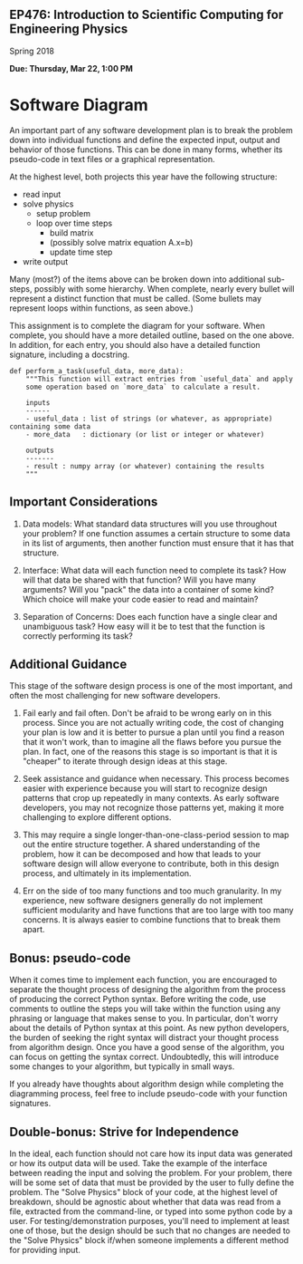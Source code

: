 ## EP476: Introduction to Scientific Computing for Engineering Physics

Spring 2018

**Due: Thursday, Mar 22, 1:00 PM**

# Software Diagram

An important part of any software development plan is to break the problem
down into individual functions and define the expected input, output and
behavior of those functions.  This can be done in many forms, whether its
pseudo-code in text files or a graphical representation.

At the highest level, both projects this year have the following structure:

* read input
* solve physics
  * setup problem
  * loop over time steps
     * build matrix
     * (possibly solve matrix equation A.x=b)
     * update time step
* write output

Many (most?) of the items above can be broken down into additional sub-steps,
possibly with some hierarchy.  When complete, nearly every bullet will
represent a distinct function that must be called.  (Some bullets may
represent loops within functions, as seen above.)

This assignment is to complete the diagram for your software.  When complete,
you should have a more detailed outline, based on the one above.  In addition,
for each entry, you should also have a detailed function signature, including
a docstring.

```
def perform_a_task(useful_data, more_data):
    """This function will extract entries from `useful_data` and apply
    some operation based on `more_data` to calculate a result.

    inputs
    ------
    - useful_data : list of strings (or whatever, as appropriate) containing some data
    - more_data   : dictionary (or list or integer or whatever)

    outputs
    -------
    - result : numpy array (or whatever) containing the results
    """
```

## Important Considerations

1. Data models: What standard data structures will you use throughout your
   problem? If one function assumes a certain structure to some data in its
   list of arguments, then another function must ensure that it has that
   structure.

1. Interface: What data will each function need to complete its task? How will
   that data be shared with that function? Will you have many arguments? Will
   you "pack" the data into a container of some kind?  Which choice will make
   your code easier to read and maintain?

1. Separation of Concerns: Does each function have a single clear and
   unambiguous task? How easy will it be to test that the function is
   correctly performing its task?

## Additional Guidance

This stage of the software design process is one of the most important, and
often the most challenging for new software developers.

1. Fail early and fail often. Don't be afraid to be wrong early on in this
   process.  Since you are not actually writing code, the cost of changing
   your plan is low and it is better to pursue a plan until you find a reason
   that it won't work, than to imagine all the flaws before you pursue the
   plan.  In fact, one of the reasons this stage is so important is that it
   is "cheaper" to iterate through design ideas at this stage.

1. Seek assistance and guidance when necessary. This process becomes easier
   with experience because you will start to recognize design patterns that
   crop up repeatedly in many contexts.  As early software developers, you may
   not recognize those patterns yet, making it more challenging to explore
   different options.

1. This may require a single longer-than-one-class-period session to map out
   the entire structure together.  A shared understanding of the problem, how
   it can be decomposed and how that leads to your software design will allow
   everyone to contribute, both in this design process, and ultimately in its
   implementation.

1. Err on the side of too many functions and too much granularity. In my
   experience, new software designers generally do not implement sufficient
   modularity and have functions that are too large with too many concerns. It
   is always easier to combine functions that to break them apart.

## Bonus: pseudo-code

When it comes time to implement each function, you are encouraged to separate
the thought process of designing the algorithm from the process of producing
the correct Python syntax.  Before writing the code, use comments to outline
the steps you will take within the function using any phrasing or language
that makes sense to you.  In particular, don't worry about the details of
Python syntax at this point.  As new python developers, the burden of seeking
the right syntax will distract your thought process from algorithm design.
Once you have a good sense of the algorithm, you can focus on getting the
syntax correct.  Undoubtedly, this will introduce some changes to your
algorithm, but typically in small ways.

If you already have thoughts about algorithm design while completing the
diagramming process, feel free to include pseudo-code with your function
signatures.

## Double-bonus: Strive for Independence

In the ideal, each function should not care how its input data was generated
or how its output data will be used.  Take the example of the interface
between reading the input and solving the problem.  For your problem, there
will be some set of data that must be provided by the user to fully define the
problem.  The "Solve Physics" block of your code, at the highest level of
breakdown, should be agnostic about whether that data was read from a file,
extracted from the command-line, or typed into some python code by a user.
For testing/demonstration purposes, you'll need to implement at least one of
those, but the design should be such that no changes are needed to the "Solve
Physics" block if/when someone implements a different method for providing
input.
